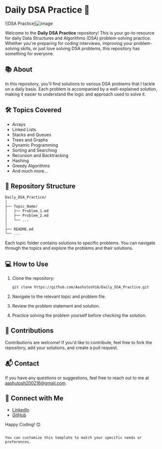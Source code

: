
# Daily DSA Practice 🚀
![DSA Practice]![image](https://github.com/user-attachments/assets/b1a943ba-6a7c-44bf-88cc-d9a2099c7f6a)


Welcome to the **Daily DSA Practice** repository! This is your go-to resource for daily Data Structures and Algorithms (DSA) problem-solving practice. Whether you're preparing for coding interviews, improving your problem-solving skills, or just love solving DSA problems, this repository has something for everyone.

## 📚 About

In this repository, you'll find solutions to various DSA problems that I tackle on a daily basis. Each problem is accompanied by a well-explained solution, making it easier to understand the logic and approach used to solve it.

## 🛠️ Topics Covered

- Arrays
- Linked Lists
- Stacks and Queues
- Trees and Graphs
- Dynamic Programming
- Sorting and Searching
- Recursion and Backtracking
- Hashing
- Greedy Algorithms
- And much more...

## 📂 Repository Structure

```bash
Daily_DSA_Practice/
│
├── Topic_Name/
│   ├── Problem_1.md
│   ├── Problem_2.md
│   └── ...
│
├── README.md
└── ...
```

Each topic folder contains solutions to specific problems. You can navigate through the topics and explore the problems and their solutions.

## 💻 How to Use

1. Clone the repository:
   ```bash
   git clone https://github.com/Aashutosh16/Daily_DSA_Practice.git
   ```

2. Navigate to the relevant topic and problem file.

3. Review the problem statement and solution.

4. Practice solving the problem yourself before checking the solution.

## 🌟 Contributions

Contributions are welcome! If you'd like to contribute, feel free to fork the repository, add your solutions, and create a pull request.

## 📬 Contact

If you have any questions or suggestions, feel free to reach out to me at [aashutosh200216@gmail.com](mailto:aashutosh200216@gmail.com).

## 🔗 Connect with Me

- [LinkedIn](https://www.linkedin.com/in/aashutoshdubey16/)
- [GitHub](https://github.com/Aashutosh16)

Happy Coding! 😊
```

You can customize this template to match your specific needs or preferences.

